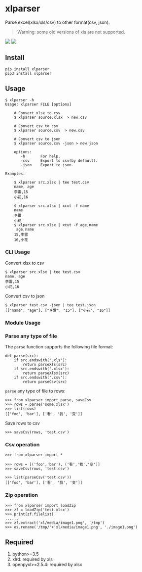 # xlparser
Parse excel(xlsx/xls/csv) to other format(csv, json).

> Warning: some old versions of xls are not supported.

[![](https://img.shields.io/pypi/pyversions/xlparser.svg?longCache=True)](https://pypi.org/pypi/xlparser/)
[![](https://img.shields.io/pypi/v/xlparser.svg?maxAge=36000)](https://pypi.org/pypi/xlparser/)

## Install

    pip install xlparser
    pip3 install xlparser

## Usage

    $ xlparser -h
    Usage: xlparser FILE [options]

        # Convert xlsx to csv
        $ xlparser source.xlsx  > new.csv

        # Convert csv to csv
        $ xlparser source.csv  > new.csv

        # Convert csv to json
        $ xlparser source.csv -json > new.json

        options:
           -h       For help.
           -csv     Export to csv(by default).
           -json    Export to json.

    Examples:

        $ xlparser src.xlsx | tee test.csv
        name, age
        李雷,15
        小花,16

        $ xlparser src.xlsx | xcut -f name
        name
        李雷
        小花
        $ xlparser src.xlsx | xcut -f age,name
         age,name
        15,李雷
        16,小花

### CLI Usage
Convert xlsx to csv

    $ xlparser src.xlsx | tee test.csv
    name, age
    李雷,15
    小花,16

Convert csv to json

    $ xlparser test.csv -json | tee test.json
    [["name", "age"], ["李雷", "15"], ["小花", "16"]]

### Module Usage

### Parse any type of file
The `parse` function supports the following file format:

    def parse(src):
        if src.endswith('.xls'):
            return parseXls(src)
        if src.endswith('.xlsx'):
            return parseXlsx(src)
        if src.endswith('.csv'):
            return parseCsv(src)

`parse` any type of file to rows:

    >>> from xlparser import parse, saveCsv
    >>> rows = parse('some.xlsx')
    >>> list(rows)
    [['foo', 'bar'], ['看', '我', '变']]

Save rows to csv

    >>> saveCsv(rows, 'test.csv')

### Csv operation

    >>> from xlparser import *

    >>> rows = [('foo','bar'), ('看','我','变')]
    >>> saveCsv(rows, 'test.csv')

    >>> list(parseCsv('test.csv'))
    [['foo', 'bar'], ['看', '我', '变']]

### Zip operation

    >>> from xlparser import loadZip
    >>> zf = loadZip('test.xlsx')
    >>> print(zf.filelist)
    ......
    >>> zf.extract('xl/media/image1.png', '/tmp')
    >>> os.rename('/tmp/'+'xl/media/image1.png', './image1.png')


## Required
1. python>=3.5
2. xlrd: required by xls
2. openpyxl>=2.5.4: required by xlsx
